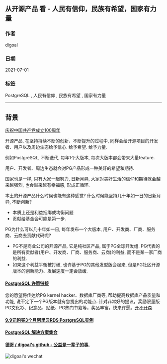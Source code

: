 ## 从开源产品 看 - 人民有信仰，民族有希望，国家有力量   
        
### 作者        
digoal        
        
### 日期        
2021-07-01         
        
### 标签        
PostgreSQL , 人民有信仰 , 民族有希望 , 国家有力量    
        
----        
        
## 背景       
[庆祝中国共产党成立100周年](http://www.gov.cn/zhuanti/100zhounian/index.htm)  
  
开源产品, 在坚持持续不断的创新、不断提升的过程中, 同样会给开源项目的开发者、用户以及周边生态给予信心. 给予希望. 给予力量.  
  
例如PostgreSQL, 不断迭代, 每年1个大版本, 每次大版本都会带来大量feature.   
  
用户、开发者、周边生态就会对PG产品形成一种美好的希望和期待.  
  
国家也是一样, 只有大家一起努力, 日新月异, 大家对美好生活的信仰和期待就会越来越强烈, 也会越来越有幸福感, 形成正循环.   
  
本土的开源产品什么时候也能有这种感觉? 什么时候能坚持几十年如一日的日新月异, 不断创新?   
- 本质上还是利益捆绑或均衡问题  
- 贡献给基金会可能是第一步.  
  
PG为什么可以几十年如一日, 每年发布一个大版本, 用户、开发商、厂商、服务商、云商去贡献代码呢?   
- PG不是商业公司的开源产品, 它是纯社区产品, 属于PG全球开发组. PG代表的是所有贡献者(用户、开发商、厂商、服务商、云商)的利益, 而不是某一家厂商的利益.   
- 如果这个利益平衡被打破, 也许基于PG的其他发型版会起来, 但是PG社区开源版本的创新能力、发展速度一定会放缓.   
    
  
#### [PostgreSQL 许愿链接](https://github.com/digoal/blog/issues/76 "269ac3d1c492e938c0191101c7238216")
您的愿望将传达给PG kernel hacker、数据库厂商等, 帮助提高数据库产品质量和功能, 说不定下一个PG版本就有您提出的功能点. 针对非常好的提议，奖励限量版PG文化衫、纪念品、贴纸、PG热门书籍等，奖品丰富，快来许愿。[开不开森](https://github.com/digoal/blog/issues/76 "269ac3d1c492e938c0191101c7238216").  
  
  
#### [9.9元购买3个月阿里云RDS PostgreSQL实例](https://www.aliyun.com/database/postgresqlactivity "57258f76c37864c6e6d23383d05714ea")
  
  
#### [PostgreSQL 解决方案集合](https://yq.aliyun.com/topic/118 "40cff096e9ed7122c512b35d8561d9c8")
  
  
#### [德哥 / digoal's github - 公益是一辈子的事.](https://github.com/digoal/blog/blob/master/README.md "22709685feb7cab07d30f30387f0a9ae")
  
  
![digoal's wechat](../pic/digoal_weixin.jpg "f7ad92eeba24523fd47a6e1a0e691b59")
  
